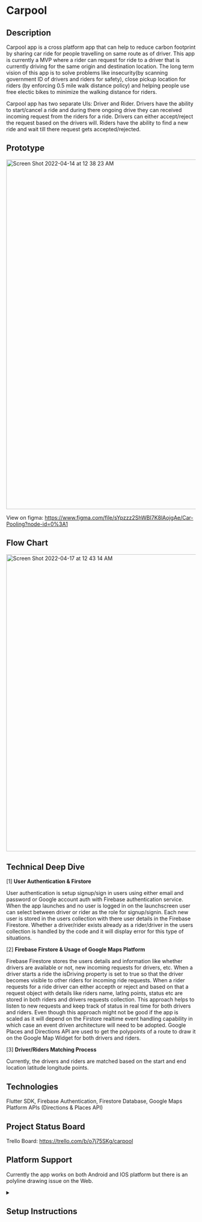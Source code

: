 # Carpool

## Description

Carpool app is a cross platform app that can help to reduce carbon footprint by sharing car ride for people travelling on same route as of driver. This app is currently a MVP where a rider can request for ride to a driver that is currently driving for the same origin and destination location. The long term vision of this app is to solve problems like insecurity(by scanning government ID of drivers and riders for safety), close pickup location for riders (by enforcing 0.5 mile walk distance policy) and helping people use free electic bikes to minimize the walking distance for riders.

Carpool app has two separate UIs: Driver and Rider. Drivers have the ability to start/cancel a ride and during there ongoing drive they can received incoming request from the riders for a ride. Drivers can either accept/reject the request based on the drivers will. Riders have the ability to find a new ride and wait till there request gets accepted/rejected.

## Prototype

<img width="929" alt="Screen Shot 2022-04-14 at 12 38 23 AM" src="https://user-images.githubusercontent.com/56787472/163314649-e02c9d56-7374-4ca9-88d7-1da555951573.png">

View on figma: https://www.figma.com/file/sYpzzz2ShWBI7K8lAojgAe/Car-Pooling?node-id=0%3A1

## Flow Chart

<img width="789" alt="Screen Shot 2022-04-17 at 12 43 14 AM" src="https://user-images.githubusercontent.com/56787472/163700762-e9373ca2-0be1-4a39-a49e-a56313d6ca26.png">


## Technical Deep Dive

[1] __User Authentication & Firstore__

User authentication is setup signup/sign in users using either email and password or Google account auth with Firebase authentication service. When the app launches and no user is logged in on the launchscreen user can select between driver or rider as the role for signup/signin. Each new user is stored in the users collection with there user details in the Firebase Firestore. Whether a driver/rider exists already as a rider/driver in the users collection is handled by the code and it will display error for this type of situations.


[2] __Firebase Firstore & Usage of Google Maps Platform__

Firebase Firestore stores the users details and information like whether drivers are available or not, new incoming requests for drivers, etc. When a driver starts a ride the isDriving property is set to true so that the driver becomes visible to other riders for incoming ride requests. When a rider requests for a ride driver can either accepth or reject and based on that a request object with details like riders name, latlng points, status etc are stored in both riders and drivers requests collection. This approach helps to listen to new requests and keep track of status in real time for both drivers and riders. Even though this approach might not be good if the app is scaled as it will depend on the Firstore realtime event handling capability in which case an event driven architecture will need to be adopted. Google Places and Directions API are used to get the polypoints of a route to draw it on the Google Map Widget for both drivers and riders.

[3] __Driver/Riders Matching Process__

Currently, the drivers and riders are matched based on the start and end location latitude longitude points.

## Technologies

Flutter SDK, Firebase Authentication, Firestore Database, Google Maps Platform APIs (Directions & Places API)

## Project Status Board

Trello Board: https://trello.com/b/o7j75SKg/carpool

## Platform Support

Currently the app works on both Android and IOS platform but there is an polyline drawing issue on the Web.

<details>
  <summary><h2>Setup Instructions</h2></summary>
   <p>To setup the project follow the steps below:
    <ol>
      <li> Clone the repository using <code>git clone -b mapscreen https://github.com/ayushbudh/carpool/ on the terminal/cmd.</code></li>
      <li> Use <code> cd carpool </code> command to get at the root directory of the app </li>
      <li> Get and set up your api key in the code
        <ul>
          <li>Replace API-Key with your own https://github.com/ayushbudh/carpool/blob/6806de822386993f3a4aacb7be852d6e692c7965/ios/Runner/AppDelegate.swift#L13 </li>
        <li>Replace APIKEY with your own for IOS https://github.com/ayushbudh/carpool/blob/6806de822386993f3a4aacb7be852d6e692c7965/lib/services/location_services.dart#L6 </li>
          <li>Replace API-Key with your own for Web https://github.com/ayushbudh/carpool/blob/6806de822386993f3a4aacb7be852d6e692c7965/web/index.html#L29</li>
          <li>Replace API-Key with your own for Android https://github.com/ayushbudh/carpool/blob/6806de822386993f3a4aacb7be852d6e692c7965/android/app/src/main/AndroidManifest.xml#L11</li>

   </p>
 </details>

